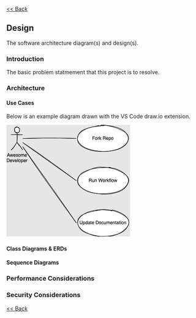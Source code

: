 [<< Back](../README.md)

## Design
The software architecture diagram(s) and design(s).

### Introduction
The basic problem statmement that this project is to resolve.

### Architecture
#### Use Cases
Below is an example diagram drawn with the VS Code draw.io extension.

![Example Design](./designs/use_cases.drawio.png)

#### Class Diagrams & ERDs

#### Sequence Diagrams

### Performance Considerations

### Security Considerations

[<< Back](../README.md)